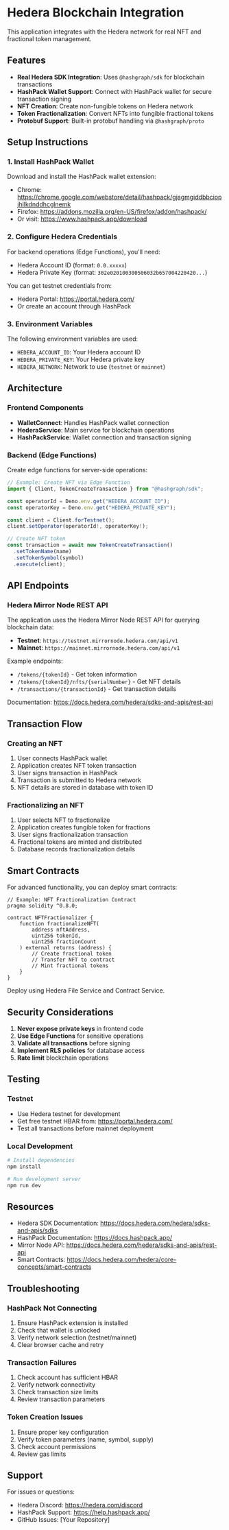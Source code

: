 # Hedera Blockchain Integration

This application integrates with the Hedera network for real NFT and fractional token management.

## Features

- **Real Hedera SDK Integration**: Uses `@hashgraph/sdk` for blockchain transactions
- **HashPack Wallet Support**: Connect with HashPack wallet for secure transaction signing
- **NFT Creation**: Create non-fungible tokens on Hedera network
- **Token Fractionalization**: Convert NFTs into fungible fractional tokens
- **Protobuf Support**: Built-in protobuf handling via `@hashgraph/proto`

## Setup Instructions

### 1. Install HashPack Wallet

Download and install the HashPack wallet extension:
- Chrome: https://chrome.google.com/webstore/detail/hashpack/gjagmgiddbbciopjhllkdnddhcglnemk
- Firefox: https://addons.mozilla.org/en-US/firefox/addon/hashpack/
- Or visit: https://www.hashpack.app/download

### 2. Configure Hedera Credentials

For backend operations (Edge Functions), you'll need:
- Hedera Account ID (format: `0.0.xxxxx`)
- Hedera Private Key (format: `302e020100300506032b657004220420...`)

You can get testnet credentials from:
- Hedera Portal: https://portal.hedera.com/
- Or create an account through HashPack

### 3. Environment Variables

The following environment variables are used:
- `HEDERA_ACCOUNT_ID`: Your Hedera account ID
- `HEDERA_PRIVATE_KEY`: Your Hedera private key
- `HEDERA_NETWORK`: Network to use (`testnet` or `mainnet`)

## Architecture

### Frontend Components

- **WalletConnect**: Handles HashPack wallet connection
- **HederaService**: Main service for blockchain operations
- **HashPackService**: Wallet connection and transaction signing

### Backend (Edge Functions)

Create edge functions for server-side operations:

```typescript
// Example: Create NFT via Edge Function
import { Client, TokenCreateTransaction } from "@hashgraph/sdk";

const operatorId = Deno.env.get("HEDERA_ACCOUNT_ID");
const operatorKey = Deno.env.get("HEDERA_PRIVATE_KEY");

const client = Client.forTestnet();
client.setOperator(operatorId!, operatorKey!);

// Create NFT token
const transaction = await new TokenCreateTransaction()
  .setTokenName(name)
  .setTokenSymbol(symbol)
  .execute(client);
```

## API Endpoints

### Hedera Mirror Node REST API

The application uses the Hedera Mirror Node REST API for querying blockchain data:

- **Testnet**: `https://testnet.mirrornode.hedera.com/api/v1`
- **Mainnet**: `https://mainnet.mirrornode.hedera.com/api/v1`

Example endpoints:
- `/tokens/{tokenId}` - Get token information
- `/tokens/{tokenId}/nfts/{serialNumber}` - Get NFT details
- `/transactions/{transactionId}` - Get transaction details

Documentation: https://docs.hedera.com/hedera/sdks-and-apis/rest-api

## Transaction Flow

### Creating an NFT

1. User connects HashPack wallet
2. Application creates NFT token transaction
3. User signs transaction in HashPack
4. Transaction is submitted to Hedera network
5. NFT details are stored in database with token ID

### Fractionalizing an NFT

1. User selects NFT to fractionalize
2. Application creates fungible token for fractions
3. User signs fractionalization transaction
4. Fractional tokens are minted and distributed
5. Database records fractionalization details

## Smart Contracts

For advanced functionality, you can deploy smart contracts:

```solidity
// Example: NFT Fractionalization Contract
pragma solidity ^0.8.0;

contract NFTFractionalizer {
    function fractionalizeNFT(
        address nftAddress,
        uint256 tokenId,
        uint256 fractionCount
    ) external returns (address) {
        // Create fractional token
        // Transfer NFT to contract
        // Mint fractional tokens
    }
}
```

Deploy using Hedera File Service and Contract Service.

## Security Considerations

1. **Never expose private keys** in frontend code
2. **Use Edge Functions** for sensitive operations
3. **Validate all transactions** before signing
4. **Implement RLS policies** for database access
5. **Rate limit** blockchain operations

## Testing

### Testnet

- Use Hedera testnet for development
- Get free testnet HBAR from: https://portal.hedera.com/
- Test all transactions before mainnet deployment

### Local Development

```bash
# Install dependencies
npm install

# Run development server
npm run dev
```

## Resources

- Hedera SDK Documentation: https://docs.hedera.com/hedera/sdks-and-apis/sdks
- HashPack Documentation: https://docs.hashpack.app/
- Mirror Node API: https://docs.hedera.com/hedera/sdks-and-apis/rest-api
- Smart Contracts: https://docs.hedera.com/hedera/core-concepts/smart-contracts

## Troubleshooting

### HashPack Not Connecting

1. Ensure HashPack extension is installed
2. Check that wallet is unlocked
3. Verify network selection (testnet/mainnet)
4. Clear browser cache and retry

### Transaction Failures

1. Check account has sufficient HBAR
2. Verify network connectivity
3. Check transaction size limits
4. Review transaction parameters

### Token Creation Issues

1. Ensure proper key configuration
2. Verify token parameters (name, symbol, supply)
3. Check account permissions
4. Review gas limits

## Support

For issues or questions:
- Hedera Discord: https://hedera.com/discord
- HashPack Support: https://help.hashpack.app/
- GitHub Issues: [Your Repository]
